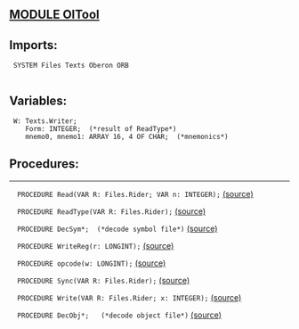 
## [MODULE OITool](https://github.com/io-core/Build/blob/main/OITool.Mod)

  ## Imports:
` SYSTEM Files Texts Oberon ORB`

```
```
## Variables:
```
 W: Texts.Writer;
    Form: INTEGER;  (*result of ReadType*)
    mnemo0, mnemo1: ARRAY 16, 4 OF CHAR;  (*mnemonics*)

```
## Procedures:
---

`  PROCEDURE Read(VAR R: Files.Rider; VAR n: INTEGER);` [(source)](https://github.com/io-orig/System/blob/main/OITool.Mod#L16)


`  PROCEDURE ReadType(VAR R: Files.Rider);` [(source)](https://github.com/io-orig/System/blob/main/OITool.Mod#L22)


`  PROCEDURE DecSym*;  (*decode symbol file*)` [(source)](https://github.com/io-orig/System/blob/main/OITool.Mod#L68)


`  PROCEDURE WriteReg(r: LONGINT);` [(source)](https://github.com/io-orig/System/blob/main/OITool.Mod#L109)


`  PROCEDURE opcode(w: LONGINT);` [(source)](https://github.com/io-orig/System/blob/main/OITool.Mod#L119)


`  PROCEDURE Sync(VAR R: Files.Rider);` [(source)](https://github.com/io-orig/System/blob/main/OITool.Mod#L154)


`  PROCEDURE Write(VAR R: Files.Rider; x: INTEGER);` [(source)](https://github.com/io-orig/System/blob/main/OITool.Mod#L159)


`  PROCEDURE DecObj*;   (*decode object file*)` [(source)](https://github.com/io-orig/System/blob/main/OITool.Mod#L163)


